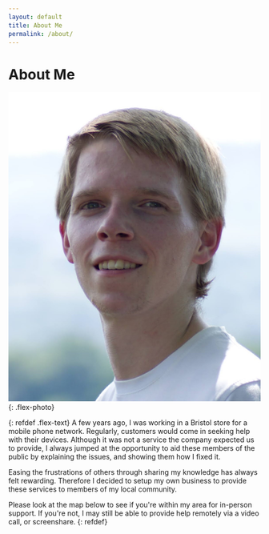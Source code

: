 ```yaml
---
layout: default
title: About Me
permalink: /about/
---
```

# About Me

![Photo of Sean Horsfield, who trades under the name techLocal IT](/images/headshot.jpg){: .flex-photo}

{: refdef .flex-text}
A few years ago, I was working in a Bristol store for a mobile phone network. Regularly, customers would come in seeking help with their devices. Although it was not a service the company expected us to provide, I always jumped at the opportunity to aid these members of the public by explaining the issues, and showing them how I fixed it.
<p>
Easing the frustrations of others through sharing my knowledge has always felt rewarding. Therefore I decided to setup my own business to provide these services to members of my local community. 
<p>
Please look at the map below to see if you're within my area for in-person support. If you're not, I may still be able to provide help remotely via a video call, or screenshare.
{: refdef}